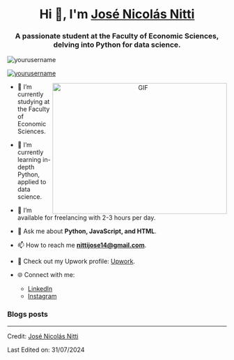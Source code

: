 <h1 align="center">Hi 👋, I'm <a href="https://www.upwork.com/nx/find-work/best-matches" target="_blank">José Nicolás Nitti</a></h1>
<h3 align="center">A passionate student at the Faculty of Economic Sciences, delving into Python for data science.</h3>

<p align="left"> <img src="https://komarev.com/ghpvc/?username=yourusername&label=Profile%20views&color=0e75b6&style=flat" alt="yourusername" /> </p>

<p align="left"> <a href="https://twitter.com/yourusername" target="blank"><img src="https://img.shields.io/twitter/follow/yourusername?logo=twitter&style=for-the-badge" alt="yourusername" /></a> </p>

<a target="_blank" align="center">
  <img align="right" top="500" height="300" width="400" alt="GIF" src="https://media.giphy.com/media/SWoSkN6DxTszqIKEqv/giphy.gif">
</a>

- 🔭 I’m currently studying at the Faculty of Economic Sciences.

- 🌱 I’m currently learning in-depth Python, applied to data science.

- 🤝 I’m available for freelancing with 2-3 hours per day.

- 💬 Ask me about **Python, JavaScript, and HTML**.

- 📫 How to reach me **nittijose14@gmail.com**.

- 📄 Check out my Upwork profile: [Upwork](https://www.upwork.com/nx/find-work/best-matches).

- 🌐 Connect with me:
  - [LinkedIn](https://www.linkedin.com/in/josenicolasnitti)
  - [Instagram](https://www.instagram.com/nitti____/)

### Blogs posts

<!-- BLOG-POST-LIST:START -->
<!-- BLOG-POST-LIST:END -->

---

Credit: [José Nicolás Nitti](https://www.upwork.com/nx/find-work/best-matches)

Last Edited on: 31/07/2024

